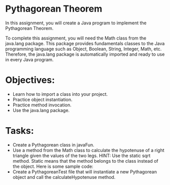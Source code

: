 # Pythagorean Theorem
In this assignment, you will create a Java program to implement the Pythagorean Theorem.

To complete this assignment, you will need the Math class from the java.lang package. This package provides fundamentals classes to the Java programming language such as Object, Boolean, String, Integer, Math, etc. Therefore, the java.lang package is automatically imported and ready to use in every Java program.

# Objectives:
* Learn how to import a class into your project.
* Practice object instantiation.
* Practice method invocation.
* Use the java.lang package.
# Tasks:
* Create a Pythagorean class in javaFun.
* Use a method from the Math class to calculate the hypotenuse of a right triangle given the values of the two legs. HINT: Use the static sqrt method. Static means that the method belongs to the class instead of the object. Here is some sample code:
* Create a PythagoreanTest file that will instantiate a new Pythagorean object and call the calculateHypotenuse method.
